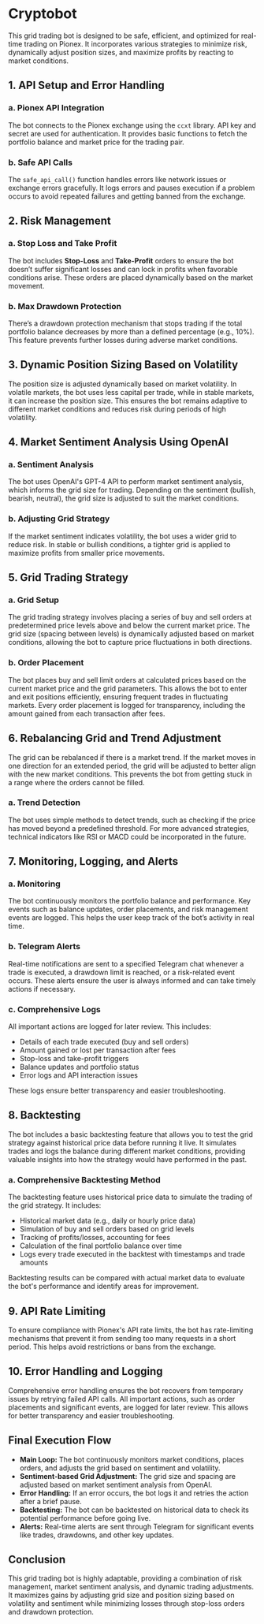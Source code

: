 <h1>Cryptobot</h1>

<p>This grid trading bot is designed to be safe, efficient, and optimized for real-time trading on Pionex. It incorporates various strategies to minimize risk, dynamically adjust position sizes, and maximize profits by reacting to market conditions.</p>

<h2>1. API Setup and Error Handling</h2>
<h3>a. Pionex API Integration</h3>
<p>The bot connects to the Pionex exchange using the <code>ccxt</code> library. API key and secret are used for authentication. It provides basic functions to fetch the portfolio balance and market price for the trading pair.</p>

<h3>b. Safe API Calls</h3>
<p>The <code>safe_api_call()</code> function handles errors like network issues or exchange errors gracefully. It logs errors and pauses execution if a problem occurs to avoid repeated failures and getting banned from the exchange.</p>

<h2>2. Risk Management</h2>
<h3>a. Stop Loss and Take Profit</h3>
<p>The bot includes <b>Stop-Loss</b> and <b>Take-Profit</b> orders to ensure the bot doesn’t suffer significant losses and can lock in profits when favorable conditions arise. These orders are placed dynamically based on the market movement.</p>

<h3>b. Max Drawdown Protection</h3>
<p>There’s a drawdown protection mechanism that stops trading if the total portfolio balance decreases by more than a defined percentage (e.g., 10%). This feature prevents further losses during adverse market conditions.</p>

<h2>3. Dynamic Position Sizing Based on Volatility</h2>
<p>The position size is adjusted dynamically based on market volatility. In volatile markets, the bot uses less capital per trade, while in stable markets, it can increase the position size. This ensures the bot remains adaptive to different market conditions and reduces risk during periods of high volatility.</p>

<h2>4. Market Sentiment Analysis Using OpenAI</h2>
<h3>a. Sentiment Analysis</h3>
<p>The bot uses OpenAI's GPT-4 API to perform market sentiment analysis, which informs the grid size for trading. Depending on the sentiment (bullish, bearish, neutral), the grid size is adjusted to suit the market conditions.</p>

<h3>b. Adjusting Grid Strategy</h3>
<p>If the market sentiment indicates volatility, the bot uses a wider grid to reduce risk. In stable or bullish conditions, a tighter grid is applied to maximize profits from smaller price movements.</p>

<h2>5. Grid Trading Strategy</h2>
<h3>a. Grid Setup</h3>
<p>The grid trading strategy involves placing a series of buy and sell orders at predetermined price levels above and below the current market price. The grid size (spacing between levels) is dynamically adjusted based on market conditions, allowing the bot to capture price fluctuations in both directions.</p>

<h3>b. Order Placement</h3>
<p>The bot places buy and sell limit orders at calculated prices based on the current market price and the grid parameters. This allows the bot to enter and exit positions efficiently, ensuring frequent trades in fluctuating markets. Every order placement is logged for transparency, including the amount gained from each transaction after fees.</p>

<h2>6. Rebalancing Grid and Trend Adjustment</h2>
<p>The grid can be rebalanced if there is a market trend. If the market moves in one direction for an extended period, the grid will be adjusted to better align with the new market conditions. This prevents the bot from getting stuck in a range where the orders cannot be filled.</p>

<h3>a. Trend Detection</h3>
<p>The bot uses simple methods to detect trends, such as checking if the price has moved beyond a predefined threshold. For more advanced strategies, technical indicators like RSI or MACD could be incorporated in the future.</p>

<h2>7. Monitoring, Logging, and Alerts</h2>
<h3>a. Monitoring</h3>
<p>The bot continuously monitors the portfolio balance and performance. Key events such as balance updates, order placements, and risk management events are logged. This helps the user keep track of the bot’s activity in real time.</p>

<h3>b. Telegram Alerts</h3>
<p>Real-time notifications are sent to a specified Telegram chat whenever a trade is executed, a drawdown limit is reached, or a risk-related event occurs. These alerts ensure the user is always informed and can take timely actions if necessary.</p>

<h3>c. Comprehensive Logs</h3>
<p>All important actions are logged for later review. This includes:</p>
<ul>
    <li>Details of each trade executed (buy and sell orders)</li>
    <li>Amount gained or lost per transaction after fees</li>
    <li>Stop-loss and take-profit triggers</li>
    <li>Balance updates and portfolio status</li>
    <li>Error logs and API interaction issues</li>
</ul>
<p>These logs ensure better transparency and easier troubleshooting.</p>

<h2>8. Backtesting</h2>
<p>The bot includes a basic backtesting feature that allows you to test the grid strategy against historical price data before running it live. It simulates trades and logs the balance during different market conditions, providing valuable insights into how the strategy would have performed in the past.</p>

<h3>a. Comprehensive Backtesting Method</h3>
<p>The backtesting feature uses historical price data to simulate the trading of the grid strategy. It includes:</p>
<ul>
    <li>Historical market data (e.g., daily or hourly price data)</li>
    <li>Simulation of buy and sell orders based on grid levels</li>
    <li>Tracking of profits/losses, accounting for fees</li>
    <li>Calculation of the final portfolio balance over time</li>
    <li>Logs every trade executed in the backtest with timestamps and trade amounts</li>
</ul>
<p>Backtesting results can be compared with actual market data to evaluate the bot's performance and identify areas for improvement.</p>

<h2>9. API Rate Limiting</h2>
<p>To ensure compliance with Pionex's API rate limits, the bot has rate-limiting mechanisms that prevent it from sending too many requests in a short period. This helps avoid restrictions or bans from the exchange.</p>

<h2>10. Error Handling and Logging</h2>
<p>Comprehensive error handling ensures the bot recovers from temporary issues by retrying failed API calls. All important actions, such as order placements and significant events, are logged for later review. This allows for better transparency and easier troubleshooting.</p>

<h2>Final Execution Flow</h2>
<ul>
    <li><b>Main Loop:</b> The bot continuously monitors market conditions, places orders, and adjusts the grid based on sentiment and volatility.</li>
    <li><b>Sentiment-based Grid Adjustment:</b> The grid size and spacing are adjusted based on market sentiment analysis from OpenAI.</li>
    <li><b>Error Handling:</b> If an error occurs, the bot logs it and retries the action after a brief pause.</li>
    <li><b>Backtesting:</b> The bot can be backtested on historical data to check its potential performance before going live.</li>
    <li><b>Alerts:</b> Real-time alerts are sent through Telegram for significant events like trades, drawdowns, and other key updates.</li>
</ul>

<h2>Conclusion</h2>
<p>This grid trading bot is highly adaptable, providing a combination of risk management, market sentiment analysis, and dynamic trading adjustments. It maximizes gains by adjusting grid size and position sizing based on volatility and sentiment while minimizing losses through stop-loss orders and drawdown protection.</p>
